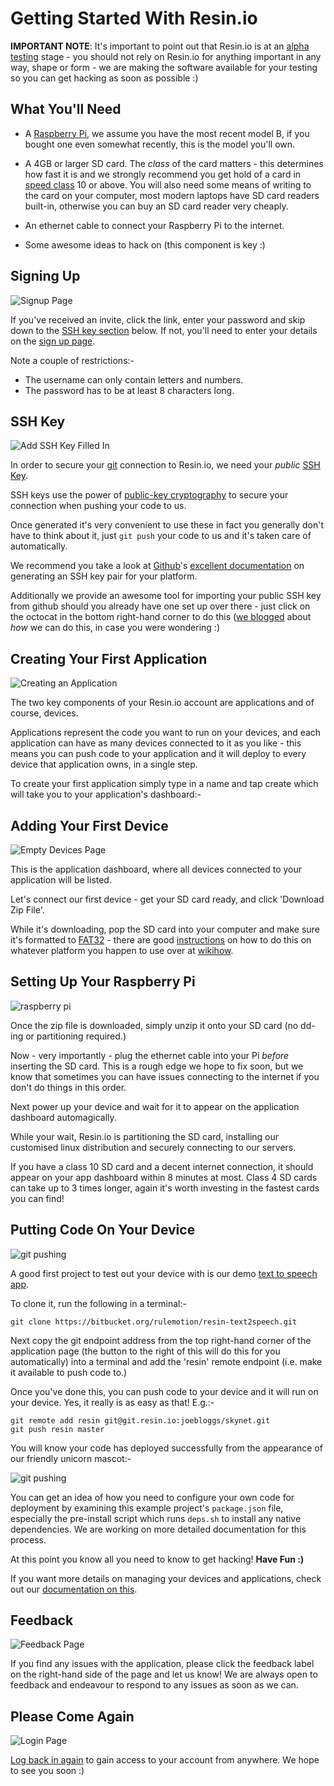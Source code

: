 # Getting Started With Resin.io

__IMPORTANT NOTE__: It's important to point out that Resin.io is at an
[alpha testing][alpha] stage - you should not rely on Resin.io for anything
important in any way, shape or form - we are making the software available for
your testing so you can get hacking as soon as possible :)

## What You'll Need

* A [Raspberry Pi][rpi], we assume you have the most recent model B, if you
  bought one even somewhat recently, this is the model you'll own.

* A 4GB or larger SD card. The *class* of the card matters - this determines how
  fast it is and we strongly recommend you get hold of a card in
  [speed class][speed_class] 10 or above. You will also need some means of
  writing to the card on your computer, most modern laptops have SD card readers
  built-in, otherwise you can buy an SD card reader very cheaply.

* An ethernet cable to connect your Raspberry Pi to the internet.

* Some awesome ideas to hack on (this component is key :)

## Signing Up

![Signup Page](/img/screenshots/signup.png)

If you've received an invite, click the link, enter your password and skip down
to the [SSH key section](#SSH_Key) below. If not, you'll need to enter your
details on the [sign up page][signup].

Note a couple of restrictions:-

* The username can only contain letters and numbers.
* The password has to be at least 8 characters long.

## SSH Key

![Add SSH Key Filled In](/img/screenshots/add_ssh_key.png)

In order to secure your [git][git] connection to Resin.io, we need your *public*
[SSH Key][ssh_key].

SSH keys use the power of [public-key cryptography][pub_key_crypto] to secure
your connection when pushing your code to us.

Once generated it's very convenient to use these in fact you generally don't
have to think about it, just `git push` your code to us and it's taken care of
automatically.

We recommend you take a look at [Github][github]'s
[excellent documentation][github_ssh] on generating an SSH key pair for your
platform.

Additionally we provide an awesome tool for importing your public SSH key from
github should you already have one set up over there - just click on the octocat
in the bottom right-hand corner to do this ([we blogged][github_ssh_blogpost]
about *how* we can do this, in case you were wondering :)

## Creating Your First Application

![Creating an Application](/img/screenshots/applications_empty.png)

The two key components of your Resin.io account are applications and
of course, devices.

Applications represent the code you want to run on your devices, and each
application can have as many devices connected to it as you like - this means
you can push code to your application and it will deploy to every device that
application owns, in a single step.

To create your first application simply type in a name and tap create which will
take you to your application's dashboard:-

## Adding Your First Device

![Empty Devices Page](/img/screenshots/devices_empty.png)

This is the application dashboard, where all devices connected to your
application will be listed.

Let's connect our first device - get your SD card ready, and click 'Download Zip
File'.

While it's downloading, pop the SD card into your computer and make sure it's
formatted to [FAT32][fat32] - there are good [instructions][wikihow_format] on
how to do this on whatever platform you happen to use over at [wikihow][wikihow].

## Setting Up Your Raspberry Pi

![raspberry pi](/img/rpi.png)

Once the zip file is downloaded, simply unzip it onto your SD card (no dd-ing or
partitioning required.)

Now - very importantly - plug the ethernet cable into your Pi *before* inserting
the SD card. This is a rough edge we hope to fix soon, but we know that
sometimes you can have issues connecting to the internet if you don't do things
in this order.

Next power up your device and wait for it to appear on the application dashboard
automagically.

While your wait, Resin.io is partitioning the SD card, installing our customised
linux distribution and securely connecting to our servers.

 If you have a class 10 SD card and a decent internet connection, it should
appear on your app dashboard within 8 minutes at most. Class 4 SD cards can take
up to 3 times longer, again it's worth investing in the fastest cards you can
find!

## Putting Code On Your Device

![git pushing](/img/screenshots/git_pushing.png)

A good first project to test out your device with is our demo
[text to speech app][example_app].

To clone it, run the following in a terminal:-

```
git clone https://bitbucket.org/rulemotion/resin-text2speech.git
```

Next copy the git endpoint address from the top right-hand corner of the
application page (the button to the right of this will do this for you
automatically) into a terminal and add the 'resin' remote endpoint (i.e. make it
available to push code to.)

Once you've done this, you can push code to your device and it will run on your
device. Yes, it really is as easy as that! E.g.:-

```
git remote add resin git@git.resin.io:joebloggs/skynet.git
git push resin master
```

You will know your code has deployed successfully from the appearance of our
friendly unicorn mascot:-

![git pushing](/img/screenshots/git_pushed.png)

You can get an idea of how you need to configure your own code for deployment by
examining this example project's `package.json` file, especially the pre-install
script which runs `deps.sh` to install any native dependencies. We are working
on more detailed documentation for this process.

At this point you know all you need to know to get hacking! __Have Fun :)__

If you want more details on managing your devices and applications, check out
our [documentation on this][managing_devices_apps].

## Feedback

![Feedback Page](/img/screenshots/feedback.png)

If you find any issues with the application, please click the feedback label on
the right-hand side of the page and let us know! We are always open to feedback
and endeavour to respond to any issues as soon as we can.

## Please Come Again

![Login Page](/img/screenshots/login.png)

[Log back in again][login] to gain access to your account from anywhere. We hope
to see you soon :)

[alpha]:http://en.wikipedia.org/wiki/Alpha_software#Alpha
[rpi]:http://www.raspberrypi.org/
[speed_class]:http://en.wikipedia.org/wiki/Sd_card#Speed_class_rating
[signup]:http://alpha.resin.io/signup
[git]:http://git-scm.com/
[ssh_key]:http://en.wikipedia.org/wiki/Secure_Shell
[pub_key_crypto]:http://en.wikipedia.org/wiki/Public-key_cryptography
[github]:http://github.com/
[github_ssh]:https://help.github.com/articles/generating-ssh-keys
[github_ssh_blogpost]:http://resin.io/blog/email-github-public-ssh-key/
[login]:http://alpha.resin.io/login
[wikihow_format]:http://www.wikihow.com/Format-an-SD-Card
[wikihow]:http://www.wikihow.com/Main-Page
[fat32]:http://en.wikipedia.org/wiki/Fat32#FAT32
[example_app]:https://bitbucket.org/rulemotion/resin-text2speech
[managing_devices_apps]:/pages/managingDevicesApps.md

